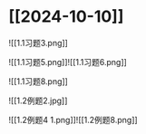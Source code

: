 # [[2024-10-10]]

![[1.1习题3.png]]

![[1.1习题5.png]]![[1.1习题6.png]]

![[1.1习题8.png]]

![[1.2例题2.jpg]]

![[1.2例题4 1.png]]![[1.2例题8.png]]